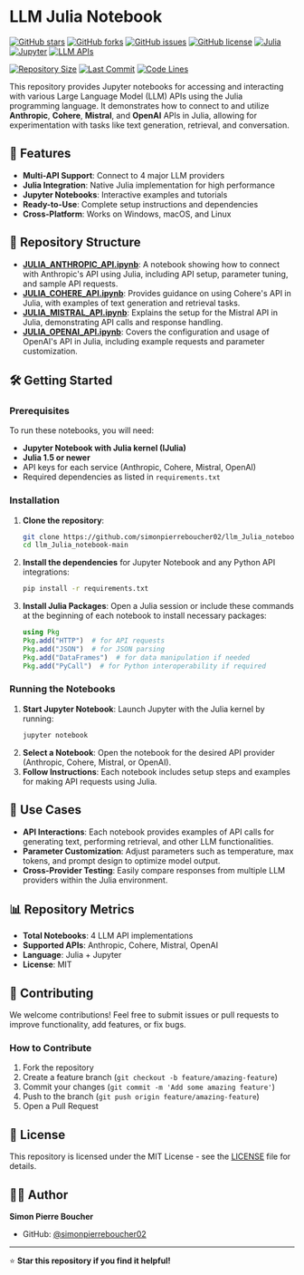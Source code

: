 # LLM Julia Notebook

[![GitHub stars](https://img.shields.io/github/stars/simonpierreboucher02/llm_Julia_notebook-main?style=social)](https://github.com/simonpierreboucher02/llm_Julia_notebook-main/stargazers)
[![GitHub forks](https://img.shields.io/github/forks/simonpierreboucher02/llm_Julia_notebook-main?style=social)](https://github.com/simonpierreboucher02/llm_Julia_notebook-main/network/members)
[![GitHub issues](https://img.shields.io/github/issues/simonpierreboucher02/llm_Julia_notebook-main)](https://github.com/simonpierreboucher02/llm_Julia_notebook-main/issues)
[![GitHub license](https://img.shields.io/github/license/simonpierreboucher02/llm_Julia_notebook-main)](https://github.com/simonpierreboucher02/llm_Julia_notebook-main/blob/main/LICENSE)
[![Julia](https://img.shields.io/badge/Julia-1.5+-purple.svg)](https://julialang.org/)
[![Jupyter](https://img.shields.io/badge/Jupyter-Notebook-orange.svg)](https://jupyter.org/)
[![LLM APIs](https://img.shields.io/badge/LLM%20APIs-4%20Providers-blue.svg)](https://github.com/simonpierreboucher02/llm_Julia_notebook-main)

[![Repository Size](https://img.shields.io/github/repo-size/simonpierreboucher02/llm_Julia_notebook-main)](https://github.com/simonpierreboucher02/llm_Julia_notebook-main)
[![Last Commit](https://img.shields.io/github/last-commit/simonpierreboucher02/llm_Julia_notebook-main)](https://github.com/simonpierreboucher02/llm_Julia_notebook-main/commits/main)
[![Code Lines](https://img.shields.io/tokei/lines/github/simonpierreboucher02/llm_Julia_notebook-main)](https://github.com/simonpierreboucher02/llm_Julia_notebook-main)

This repository provides Jupyter notebooks for accessing and interacting with various Large Language Model (LLM) APIs using the Julia programming language. It demonstrates how to connect to and utilize **Anthropic**, **Cohere**, **Mistral**, and **OpenAI** APIs in Julia, allowing for experimentation with tasks like text generation, retrieval, and conversation.

## 🚀 Features

- **Multi-API Support**: Connect to 4 major LLM providers
- **Julia Integration**: Native Julia implementation for high performance
- **Jupyter Notebooks**: Interactive examples and tutorials
- **Ready-to-Use**: Complete setup instructions and dependencies
- **Cross-Platform**: Works on Windows, macOS, and Linux

## 📁 Repository Structure

- **[JULIA_ANTHROPIC_API.ipynb](https://github.com/simonpierreboucher02/llm_Julia_notebook-main/blob/main/JULIA_ANTHROPIC_API.ipynb)**: A notebook showing how to connect with Anthropic's API using Julia, including API setup, parameter tuning, and sample API requests.
- **[JULIA_COHERE_API.ipynb](https://github.com/simonpierreboucher02/llm_Julia_notebook-main/blob/main/JULIA_COHERE_API.ipynb)**: Provides guidance on using Cohere's API in Julia, with examples of text generation and retrieval tasks.
- **[JULIA_MISTRAL_API.ipynb](https://github.com/simonpierreboucher02/llm_Julia_notebook-main/blob/main/JULIA_MISTRAL_API.ipynb)**: Explains the setup for the Mistral API in Julia, demonstrating API calls and response handling.
- **[JULIA_OPENAI_API.ipynb](https://github.com/simonpierreboucher02/llm_Julia_notebook-main/blob/main/JULIA_OPENAI_API.ipynb)**: Covers the configuration and usage of OpenAI's API in Julia, including example requests and parameter customization.

## 🛠️ Getting Started

### Prerequisites

To run these notebooks, you will need:
- **Jupyter Notebook with Julia kernel (IJulia)**
- **Julia 1.5 or newer**
- API keys for each service (Anthropic, Cohere, Mistral, OpenAI)
- Required dependencies as listed in `requirements.txt`

### Installation

1. **Clone the repository**:

   ```bash
   git clone https://github.com/simonpierreboucher02/llm_Julia_notebook-main.git
   cd llm_Julia_notebook-main
   ```

2. **Install the dependencies** for Jupyter Notebook and any Python API integrations:

   ```bash
   pip install -r requirements.txt
   ```

3. **Install Julia Packages**: Open a Julia session or include these commands at the beginning of each notebook to install necessary packages:

   ```julia
   using Pkg
   Pkg.add("HTTP")  # for API requests
   Pkg.add("JSON")  # for JSON parsing
   Pkg.add("DataFrames")  # for data manipulation if needed
   Pkg.add("PyCall")  # for Python interoperability if required
   ```

### Running the Notebooks

1. **Start Jupyter Notebook**: Launch Jupyter with the Julia kernel by running:
   ```bash
   jupyter notebook
   ```
2. **Select a Notebook**: Open the notebook for the desired API provider (Anthropic, Cohere, Mistral, or OpenAI).
3. **Follow Instructions**: Each notebook includes setup steps and examples for making API requests using Julia.

## 🎯 Use Cases

- **API Interactions**: Each notebook provides examples of API calls for generating text, performing retrieval, and other LLM functionalities.
- **Parameter Customization**: Adjust parameters such as temperature, max tokens, and prompt design to optimize model output.
- **Cross-Provider Testing**: Easily compare responses from multiple LLM providers within the Julia environment.

## 📊 Repository Metrics

- **Total Notebooks**: 4 LLM API implementations
- **Supported APIs**: Anthropic, Cohere, Mistral, OpenAI
- **Language**: Julia + Jupyter
- **License**: MIT

## 🤝 Contributing

We welcome contributions! Feel free to submit issues or pull requests to improve functionality, add features, or fix bugs.

### How to Contribute

1. Fork the repository
2. Create a feature branch (`git checkout -b feature/amazing-feature`)
3. Commit your changes (`git commit -m 'Add some amazing feature'`)
4. Push to the branch (`git push origin feature/amazing-feature`)
5. Open a Pull Request

## 📄 License

This repository is licensed under the MIT License - see the [LICENSE](LICENSE) file for details.

## 👨‍💻 Author

**Simon Pierre Boucher**
- GitHub: [@simonpierreboucher02](https://github.com/simonpierreboucher02)

---

⭐ **Star this repository if you find it helpful!**
